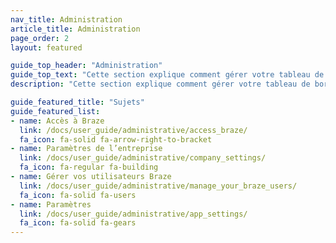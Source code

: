 ```yaml
---
nav_title: Administration
article_title: Administration
page_order: 2
layout: featured

guide_top_header: "Administration"
guide_top_text: "Cette section explique comment gérer votre tableau de bord Braze, dont la configuration initiale pour les intégrations, l’administration du tableau de bord, la gestion des autorisations utilisateur et bien plus.<br><br>Outre les thèmes et les articles inclus dans cette section, nous recommandons également vivement de consulter notre cours d’apprentissage Braze <a href='https://learning.braze.com/admin-dashboard-management/'>Administration et gestion des tableaux de bord</a> qui aborde la gestion de l’accès utilisateur et les meilleures pratiques en matière de maintenance de tableau de bord."
description: "Cette section explique comment gérer votre tableau de bord Braze, dont la configuration initiale pour les intégrations, l’administration du tableau de bord, la gestion des autorisations utilisateur et bien plus."

guide_featured_title: "Sujets"
guide_featured_list:
- name: Accès à Braze
  link: /docs/user_guide/administrative/access_braze/
  fa_icon: fa-solid fa-arrow-right-to-bracket
- name: Paramètres de l’entreprise
  link: /docs/user_guide/administrative/company_settings/
  fa_icon: fa-regular fa-building
- name: Gérer vos utilisateurs Braze
  link: /docs/user_guide/administrative/manage_your_braze_users/
  fa_icon: fa-solid fa-users
- name: Paramètres
  link: /docs/user_guide/administrative/app_settings/
  fa_icon: fa-solid fa-gears
---
```


<br> 
